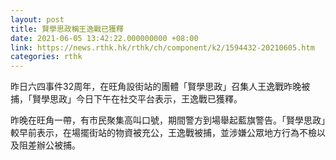 ```yaml
---
layout: post
title: 賢學思政稱王逸戰已獲釋
date: 2021-06-05 13:42:22.000000000 +08:00
link: https://news.rthk.hk/rthk/ch/component/k2/1594432-20210605.htm
categories: rthk
---
```


昨日六四事件32周年，在旺角設街站的團體「賢學思政」召集人王逸戰昨晚被捕，「賢學思政」今日下午在社交平台表示，王逸戰已獲釋。

昨晚在旺角一帶，有市民聚集高叫口號，期間警方到場舉起藍旗警告。「賢學思政」較早前表示，在場擺街站的物資被充公，王逸戰被捕，並涉嫌公眾地方行為不檢以及阻差辦公被捕。
